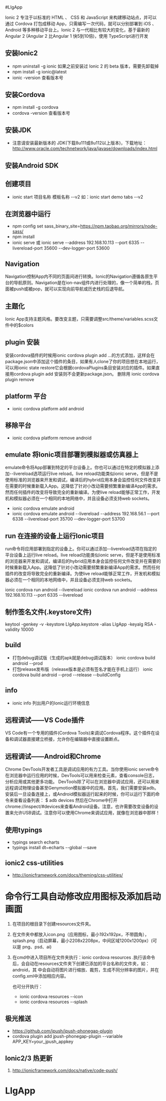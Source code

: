 #LlgApp

Ionic 2 专注于以标准的 HTML 、 CSS 和 JavaScript 来构建移动站点，并可以通过 Cordova 打包成移动 App，只需编写一次代码，就可以分别部署到 iOS 、Android 等多种移动平台上。Ionic 2 与一代相比有较大的变化，基于最新的 Angular 2 (Angular 2 比Angular 1 快5到10倍)，使用 TypeScript进行开发

## 安装Ionic2

* npm uninstall -g ionic 如果之前安装过 Ionic 2 的 beta 版本，需要先卸载掉
* npm install -g ionic@latest
* ionic -version 查看版本号

## 安装Cordova

* npm install -g cordova
* cordova -version 查看版本号

## 安装JDK

* 注意请安装最新版本的 JDK(下载8u111或8u112以上版本)，下载地址：http://www.oracle.com/technetwork/java/javase/downloads/index.html

## 安装Android SDK

## 创建项目

* ionic start 项目名称 模板名称 --v2  如：ionic start demo tabs --v2


## 在浏览器中运行
* npm config set sass_binary_site=https://npm.taobao.org/mirrors/node-sass/
* npm install
* ionic serve 或 ionic serve --address 192.168.10.113 --port 6335 --livereload-port 35600 --dev-logger-port 53600

## Navigation

Navigation控制App内不同的页面间进行转换。Ionic的Navigation遵循各原生平台的导航原则。Navigation是在ion-nav组件内进行处理的，像一个简单的栈，页面被push或被pop，就可以实现向前导航或历史栈的后退导航。

## 主题化

Ionic App支持主题风格。要改变主题，只需要调整src/theme/variables.scss文件中的$colors

## plugin 安装

安装cordova插件的时候用ionic cordova plugin add ...的方式添加，这样会在package.json中添加这个插件的条目，如果有人clone了你的项目想在本地运行，可以用ionic state restore它会根据cordovaPlugins条目安装对应的插件。如果直接用cordova plugin add 安装则不会更新package.json。
删除用 ionic cordova plugin remove

## platform 平台

* ionic cordova platform add android

## 移除平台

* ionic cordova platform remove android

## emulate 将Ionic项目部署到模拟器或仿真器上

emulate命令将App部署到特定的平台设备上。你也可以通过在特定的模拟器上添加--livereload选项运行live reload。live reload功能类似ionic serve，但是不是使用标准的浏览器来开发和调试，编译后的hybrid应用本身会监控任何文件改变并在需要的时候重新载入App。这降低了针对小改动需要频繁重新编译App的需求。然而任何插件的改变将导致完全的重新编译。为使live reload能够正常工作，开发机和模拟器必须在一个相同的本地网络中，并且设备必须支持web sockets。

* ionic cordova emulate android
* ionic cordova emulate android --livereload --address 192.168.56.1 --port 6338 --livereload-port 35700 --dev-logger-port 53700

## run 在连接的设备上运行Ionic项目

run命令将应用部署到指定的设备上。你可以通过添加--livereload选项在指定的平台设备上运行live reload。live reload功能类似ionic serve，但是不是使用标准的浏览器来开发和调试，编译后的hybrid应用本身会监控任何文件改变并在需要的时候重新载入App。这降低了针对小改动需要频繁重新编译App的需求。然而任何插件的改变将导致完全的重新编译。为使live reload能够正常工作，开发机和模拟器必须在一个相同的本地网络中，并且设备必须支持web sockets。

ionic cordova run android --livereload
ionic cordova run android --address 192.168.10.113 --port 6335 --livereload

## 制作签名文件(.keystore文件)
keytool -genkey -v -keystore LlgApp.keystore -alias LlgApp -keyalg RSA -validity 10000

## build

* 打包debug调试版（生成的apk就是debug调试版本） ionic cordova build android --prod
* 打包release发布版（release版本是必须有签名才能在手机上运行） ionic cordova build android --prod --release --buildConfig

## info

* ionic info 列出用户的Ionic运行环境信息

## 远程调试——VS Code插件

VS Code有一个专用的插件(Cordova Tools)来调试Cordova程序。这个插件在设备和调试器直接建立桥接，允许你在编辑器中直接设置断点。

## 远程调试——Android和Chrome

Chrome DevTools开发者工具是调试应用的有力工具。当你使用ionic serve命令在浏览器中运行应用的时候，DevTools可以用来检查元素，查看console日志，分析应用或其他更多功能。
DevTools除了可以在浏览器中调试应用，还可以用来远程调试物理设备甚至Genymotion模拟器中的应用。首先，我们需要安装adb。安装后一旦设备连接上，或Android模拟器运行起来的时候，你可以运行下面的命令来查看设备列表：
$ adb devices
然后在Chrome中打开chrome://inspect/#devices来查看Android设备。注意，也许需要改变设备的设置来允许USB调试。注意你可以使用Chrome来调试应用，就像在浏览器中那样！


## 使用typings
* typings search echarts
* typings install dt~echarts --global --save

## ionic2 css-utilities
* http://ionicframework.com/docs/theming/css-utilities/

# 命令行工具自动修改应用图标及添加启动画面
1. 在项目的根目录下创建resources文件夹。
2. 在文件夹中都放入icon.png（应用图标，最小192x192px，不带圆角），splash.png（启动屏幕，最小2208x2208px，中间区域1200x1200px）(可以是
    png、psd、ai)
3. 在cmd中进入项目所在文件夹执行：ionic cordova resources .执行该命令后，会自动在resources文件夹下创建已添加的平台名称的文件夹，如：android，其
    中会自动将图片进行缩放、裁剪，生成不同分辨率的图片，并在config.xml中添加相应内容。

    也可分开执行：
    * ionic cordova resources --icon
    * ionic cordova resources --splash

## 极光推送
* https://github.com/jpush/jpush-phonegap-plugin
* cordova plugin add jpush-phonegap-plugin --variable APP_KEY=your_jpush_appkey

## Ionic2/3 热更新
1. http://ionicframework.com/docs/native/code-push/



# LlgApp
